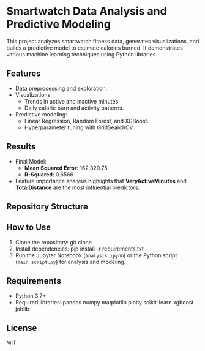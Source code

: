 # Smartwatch Data Analysis and Predictive Modeling

This project analyzes smartwatch fitness data, generates visualizations, and builds a predictive model to estimate calories burned. It demonstrates various machine learning techniques using Python libraries.

## Features
- Data preprocessing and exploration.
- Visualizations:
  - Trends in active and inactive minutes.
  - Daily calorie burn and activity patterns.
- Predictive modeling:
  - Linear Regression, Random Forest, and XGBoost.
  - Hyperparameter tuning with GridSearchCV.

## Results
- Final Model:
  - **Mean Squared Error**: 162,320.75
  - **R-Squared**: 0.6566
- Feature importance analysis highlights that **VeryActiveMinutes** and **TotalDistance** are the most influential predictors.

## Repository Structure
## How to Use
1. Clone the repository:
git clone
2. Install dependencies:
pip install -r requirements.txt
3. Run the Jupyter Notebook (`analysis.ipynb`) or the Python script (`main_script.py`) for analysis and modeling.

## Requirements
- Python 3.7+
- Required libraries:
pandas
numpy
matplotlib
plotly
scikit-learn
xgboost
joblib

## License
MIT

